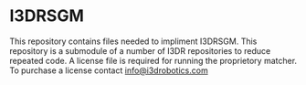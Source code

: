 # I3DRSGM
This repository contains files needed to impliment I3DRSGM. This repository is a submodule of a number of I3DR repositories to reduce repeated code. A license file is required for running the proprietory matcher. To purchase a license contact info@i3drobotics.com

